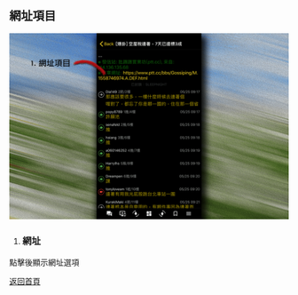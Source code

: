 ## 網址項目

![Image of Link Item](../v1/images/link_item.png) 

1. ### 網址
點擊後顯示網址選項  
  
[返回首頁](https://kimieno.github.io/ios.pitt) 